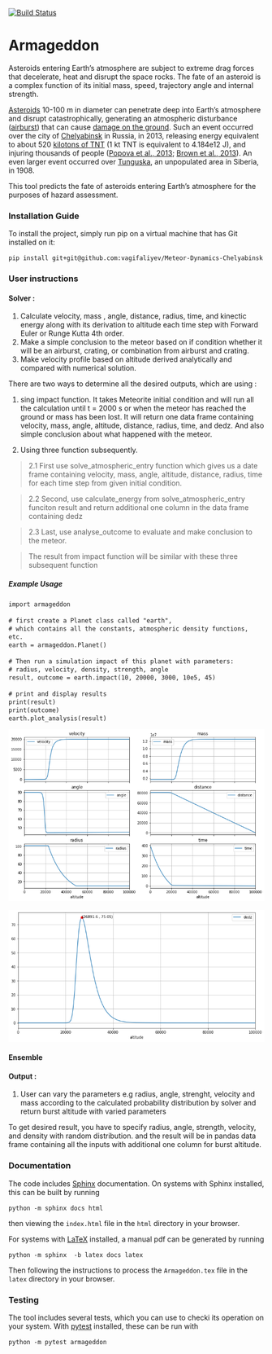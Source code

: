[![Build Status](https://travis-ci.com/acse-2019/acse-4-armageddon-gaspra.svg?token=LLWPcyz5SyJK6wRvCsFH&branch=master)](https://travis-ci.com/acse-2019/acse-4-armageddon-gaspra)

# Armageddon

Asteroids entering Earth’s atmosphere are subject to extreme drag forces that decelerate, heat and disrupt the space rocks. The fate of an asteroid is a complex function of its initial mass, speed, trajectory angle and internal strength. 

[Asteroids](https://en.wikipedia.org/wiki/Asteroid) 10-100 m in diameter can penetrate deep into Earth’s atmosphere and disrupt catastrophically, generating an atmospheric disturbance ([airburst](https://en.wikipedia.org/wiki/Air_burst)) that can cause [damage on the ground](https://www.youtube.com/watch?v=tq02C_3FvFo). Such an event occurred over the city of [Chelyabinsk](https://en.wikipedia.org/wiki/Chelyabinsk_meteor) in Russia, in 2013, releasing energy equivalent to about 520 [kilotons of TNT](https://en.wikipedia.org/wiki/TNT_equivalent) (1 kt TNT is equivalent to 4.184e12 J), and injuring thousands of people ([Popova et al., 2013](http://doi.org/10.1126/science.1242642); [Brown et al., 2013](http://doi.org/10.1038/nature12741)). An even larger event occurred over [Tunguska](https://en.wikipedia.org/wiki/Tunguska_event), an unpopulated area in Siberia, in 1908. 

This tool predicts the fate of asteroids entering Earth’s atmosphere for the purposes of hazard assessment.

### Installation Guide

To install the project, simply run pip on a virtual machine that has Git installed on it:

```
pip install git+git@github.com:vagifaliyev/Meteor-Dynamics-Chelyabinsk
```

### User instructions

#### Solver :
1. Calculate velocity, mass , angle, distance, radius, time, and kinectic energy along with its derivation to altitude each time step with Forward Euler or Runge Kutta 4th order.
2. Make a simple conclusion to the meteor based on if condition whether it will be an airburst, crating, or combination from airburst and crating.
3. Make velocity profile based on altitude derived analytically and compared with numerical solution.

There are two ways to determine all the desired outputs, which are using :
1. sing impact function. It takes Meteorite initial condition and will run all the calculation until t = 2000 s or when the meteor has reached the ground or mass has been lost. It will return one data frame containing velocity, mass, angle, altitude, distance, radius, time, and dedz. And also simple conclusion about what happened with the meteor.

2. Using three function subsequently.

> 2.1 First use solve_atmospheric_entry function which gives us a date frame containing velocity, mass, angle, altitude, distance, radius, time for each time step from given initial condition.

> 2.2 Second, use calculate_energy from solve_atmospheric_entry funciton result and return additional one column in the data frame containing dedz

> 2.3 Last, use analyse_outcome to evaluate and make conclusion to the meteor.

> The result from impact function will be similar with these three subsequent function

##### Example Usage

```
import armageddon

# first create a Planet class called "earth", 
# which contains all the constants, atmospheric density functions, etc.
earth = armageddon.Planet()

# Then run a simulation impact of this planet with parameters:
# radius, velocity, density, strength, angle 
result, outcome = earth.impact(10, 20000, 3000, 10e5, 45)

# print and display results 
print(result)
print(outcome)
earth.plot_analysis(result)
```

![alt text](https://github.com/vagifaliyev/Meteor-Dynamics-Chelyabinsk/blob/master/images/example_1.png)

![alt text](https://github.com/vagifaliyev/Meteor-Dynamics-Chelyabinsk/blob/master/images/example_2.png)


#### Ensemble
#### Output :

1. User can vary the parameters e.g radius, angle, strenght, velocity and mass according to the calculated probability distribution by solver and return burst altitude with varied parameters

To get desired result, you have to specify radius, angle, strength, velocity, and density with random distribution. and the result will be in pandas data frame containing all the inputs with additional one column for burst altitude.

### Documentation

The code includes [Sphinx](https://www.sphinx-doc.org) documentation. On systems with Sphinx installed, this can be built by running

```
python -m sphinx docs html
```

then viewing the `index.html` file in the `html` directory in your browser.

For systems with [LaTeX](https://www.latex-project.org/get/) installed, a manual pdf can be generated by running

```
python -m sphinx  -b latex docs latex
```

Then following the instructions to process the `Armageddon.tex` file in the `latex` directory in your browser.

### Testing

The tool includes several tests, which you can use to checki its operation on your system. With [pytest](https://doc.pytest.org/en/latest) installed, these can be run with

```
python -m pytest armageddon
```
